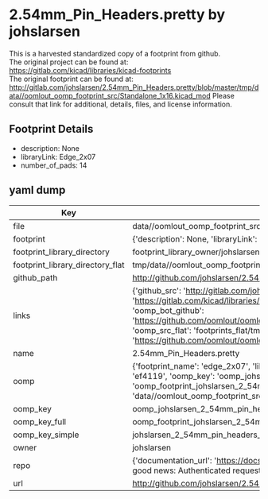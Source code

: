 # 2.54mm_Pin_Headers.pretty by johslarsen  
This is a harvested standardized copy of a footprint from github.  
The original project can be found at:  
https://gitlab.com/kicad/libraries/kicad-footprints  
The original footprint can be found at:
http://gitlab.com/johslarsen/2.54mm_Pin_Headers.pretty/blob/master/tmp/data//oomlout_oomp_footprint_src/Standalone_1x16.kicad_mod
Please consult that link for additional, details, files, and license information.  
## Footprint Details
* description: None  
* libraryLink: Edge_2x07  
* number_of_pads: 14  
## yaml dump  
| Key | Value |  
| --- | --- |  
| file | data//oomlout_oomp_footprint_src/2.54mm_Pin_Headers.pretty/Edge_2x07.kicad_mod |  
| footprint | {'description': None, 'libraryLink': 'Edge_2x07', 'number_of_pads': 14} |  
| footprint_library_directory | footprint_library_owner/johslarsen_2.54mm_Pin_Headers.pretty |  
| footprint_library_directory_flat | tmp/data//oomlout_oomp_footprint_src/footprints_flat/johslarsen_2_54mm_pin_headers_edge_2x07/working |  
| github_path | http://github.com/johslarsen/2.54mm_Pin_Headers.pretty/blob/master/tmp/data//oomlout_oomp_footprint_src/Edge_2x07.kicad_mod |  
| links | {'github_src': 'http://gitlab.com/johslarsen/2.54mm_Pin_Headers.pretty/blob/master/tmp/data//oomlout_oomp_footprint_src/Standalone_1x16.kicad_mod', 'github_src_repo': 'https://gitlab.com/kicad/libraries/kicad-footprints', 'oomp_bot': 'tmp/data//oomlout_oomp_footprint_src/footprints/johslarsen_2_54mm_pin_headers_edge_2x07/working', 'oomp_bot_github': 'https://github.com/oomlout/oomlout_oomp_footprint_bot/tree/main/tmp/data//oomlout_oomp_footprint_src/footprints/johslarsen_2_54mm_pin_headers_edge_2x07/working', 'oomp_src_flat': 'footprints_flat/tmp/data//oomlout_oomp_footprint_src/footprints_flat/johslarsen_2_54mm_pin_headers_edge_2x07/working', 'oomp_src_flat_github': 'https://github.com/oomlout/oomlout_oomp_footprint_src/tree/main/tmp/data//oomlout_oomp_footprint_src/footprints_flat/johslarsen_2_54mm_pin_headers_edge_2x07/working'} |  
| name | 2.54mm_Pin_Headers.pretty |  
| oomp | {'footprint_name': 'edge_2x07', 'library_name': '2_54mm_pin_headers', 'md5': 'ef4119a210fc1855aaa9ce538e6c7ca0', 'md5_10': 'ef4119a210', 'md5_5': 'ef411', 'md5_6': 'ef4119', 'oomp_key': 'oomp_johslarsen_2_54mm_pin_headers_edge_2x07', 'oomp_key_extra': 'oomp_footprint_johslarsen_2_54mm_pin_headers_edge_2x07', 'oomp_key_full': 'oomp_footprint_johslarsen_2_54mm_pin_headers_edge_2x07_ef4119', 'oomp_key_simple': 'johslarsen_2_54mm_pin_headers_edge_2x07', 'original_filename': 'data//oomlout_oomp_footprint_src/2.54mm_Pin_Headers.pretty/Edge_2x07.kicad_mod', 'owner_name': 'johslarsen'} |  
| oomp_key | oomp_johslarsen_2_54mm_pin_headers_edge_2x07 |  
| oomp_key_full | oomp_footprint_johslarsen_2_54mm_pin_headers_edge_2x07 |  
| oomp_key_simple | johslarsen_2_54mm_pin_headers_edge_2x07 |  
| owner | johslarsen |  
| repo | {'documentation_url': 'https://docs.github.com/rest/overview/resources-in-the-rest-api#rate-limiting', 'message': "API rate limit exceeded for 84.66.142.224. (But here's the good news: Authenticated requests get a higher rate limit. Check out the documentation for more details.)"} |  
| url | http://github.com/johslarsen/2.54mm_Pin_Headers.pretty |  

